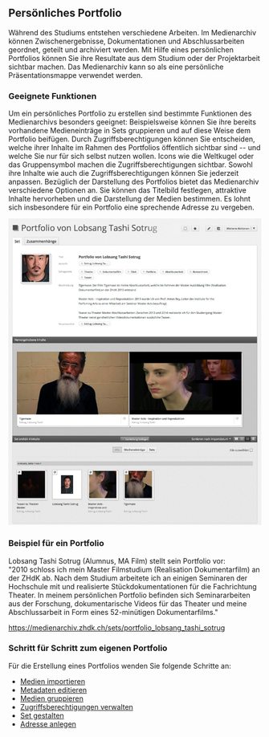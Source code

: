 ## Persönliches Portfolio

Während des Studiums entstehen verschiedene Arbeiten. Im Medienarchiv können Zwischenergebnisse, Dokumentationen und Abschlussarbeiten geordnet, geteilt und archiviert werden. Mit Hilfe eines persönlichen Portfolios können Sie ihre Resultate aus dem Studium oder der Projektarbeit sichtbar machen. Das Medienarchiv kann so als eine persönliche Präsentationsmappe verwendet werden.

### Geeignete Funktionen

Um ein persönliches Portfolio zu erstellen sind bestimmte Funktionen des Medienarchivs besonders geeignet: Beispielsweise können Sie ihre bereits vorhandene Medieneinträge in Sets gruppieren und auf diese Weise dem Portfolio beifügen. Durch Zugriffsberechtigungen können Sie entscheiden, welche ihrer Inhalte im Rahmen des Portfolios öffentlich sichtbar sind -- und welche Sie nur für sich selbst nutzen wollen. Icons wie die Weltkugel oder das Gruppensymbol machen die Zugriffsberechtigungen sichtbar. Sowohl ihre Inhalte wie auch die Zugriffsberechtigungen können Sie jederzeit anpassen. Bezüglich der Darstellung des Portfolios bietet das Medienarchiv verschiedene Optionen an. Sie können das Titelbild festlegen, attraktive Inhalte hervorheben und die Darstellung der Medien bestimmen. Es lohnt sich insbesondere für ein Portfolio eine sprechende Adresse zu vergeben.

[![Portfolio-Beispiel](/assets/portfolio.jpg "Portfolio-Beispiel")](/assets/portfolio.png)

### Beispiel für ein Portfolio

Lobsang Tashi Sotrug (Alumnus, MA Film) stellt sein Portfolio vor:  
"2010 schloss ich mein Master Filmstudium (Realisation Dokumentarfilm) an der ZHdK ab. Nach dem Studium arbeitete ich an einigen Seminaren der Hochschule mit und realisierte Stückdokumentationen für die Fachrichtung Theater. In meinem persönlichen Portfolio befinden sich Seminararbeiten aus der Forschung, dokumentarische Videos für das Theater und meine Abschlussarbeit in Form eines 52-minütigen Dokumentarfilms."

<https://medienarchiv.zhdk.ch/sets/portfolio_lobsang_tashi_sotrug>

### Schritt für Schritt zum eigenen Portfolio

Für die Erstellung eines Portfolios wenden Sie folgende Schritte an:

* [Medien importieren](/madek/mediaentries.html#medien-importieren)
* [Metadaten editieren](/madek/mediaentries.html#metadaten-editieren)
* [Medien gruppieren](/madek/organize.html#arbeiten-mit-sets)
* [Zugriffsberechtigungen verwalten](/madek/mediaentries.html#zugriffsberechtigungen-bearbeiten)
* [Set gestalten](/madek/organize.html#darstellungsoptionen-von-sets)
* [Adresse anlegen](/madek/organize.html#adressen-verwalten)
